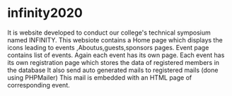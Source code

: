 # infinity2020
It is website developed to conduct our college's technical symposium named INFINITY.
This websiote contains a Home page which displays the icons leading to events ,Aboutus,guests,sponsors pages.
Event page contains list of events.
Again each event has its own page.
Each event has its own registration page which stores the data of registered members in the database 
It also send auto generated mails to registered mails (done using PHPMailer)
This mail is embedded with an HTML page of corresponding event.
